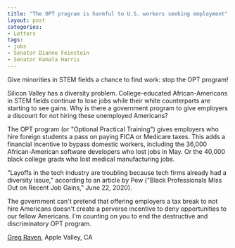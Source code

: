 ```yaml
---
title: "The OPT program is harmful to U.S. workers seeking employment"
layout: post
categories:
- Letters
tags:
- jobs
- Senator Dianne Feinstein
- Senator Kamala Harris
---
```


Give minorities in STEM fields a chance to find work: stop the OPT program!

Silicon Valley has a diversity problem. College-educated African-Americans in STEM fields continue to lose jobs while their white counterparts are starting to see gains. Why is there a government program to give employers a discount for not hiring these unemployed Americans?

The OPT program (or "Optional Practical Training") gives employers who hire foreign students a pass on paying FICA or Medicare taxes. This adds a financial incentive to bypass domestic workers, including the 36,000 African-American software developers who lost jobs in May. Or the 40,000 black college grads who lost medical manufacturing jobs.

"Layoffs in the tech industry are troubling because tech firms already had a diversity issue," according to an article by Pew ("Black Professionals Miss Out on Recent Job Gains," June 22, 2020).

The government can't pretend that offering employers a tax break to not hire Americans doesn't create a perverse incentive to deny opportunities to our fellow Americans. I'm counting on you to end the destructive and discriminatory OPT program.

[Greg Raven](https://www.gregraven.org/), Apple Valley, CA